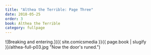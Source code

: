 ```yaml
---
title: "Althea the Terrible: Page Three"
date: 2018-05-25
order: 3
book: Althea the Terrible
category: fullpage
---
```

![Breaking and entering.]({{ site.comicsmedia }}{{ page.book | slugify }}/althea-full-p03.jpg "Now the door's runed.")